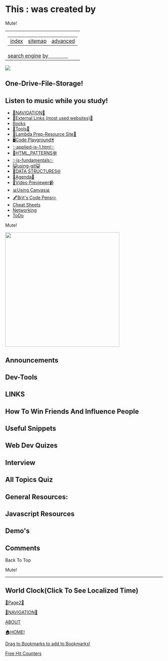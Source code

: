 #####

# This : <span class="txt-rotate" data-period="2000" data-rotate="[ &quot;is Lambda Student Resources&quot;, &quot;was created by Bryan Guner&quot; ]"><span class="wrap">was created by </span></span>

Mute!

<table><colgroup><col style="width: 100%" /></colgroup><tbody><tr class="odd"><td><table><tbody><tr class="odd"><td style="text-align: left;"><a href="https://search.freefind.com/siteindex.html?si=84021407">index</a></td><td style="text-align: center;"><a href="https://search.freefind.com/find.html?si=84021407&amp;m=0&amp;p=0">sitemap</a></td><td style="text-align: right;"><a href="https://search.freefind.com/find.html?si=84021407&amp;pid=a">advanced</a></td></tr></tbody></table></td></tr><tr class="even"><td><a href="https://www.freefind.com">search engine</a> <a href="https://www.freefind.com">by <span style="color: #60606000;">freefind</span></a></td></tr></tbody></table>

<img src="./media-gifs-images/giphy.gif" class="loading-overlay-img" />

## One-Drive-File-Storage!

## Listen to music while you study!

- [🧭NAVIGATION🧭 ](./directory.html)
- [🧭External Links (most used websites)🧭 ](https://links4242.netlify.app/)
- [Books ]()
- [🧰Tools🔨 ](./7-assets/web-dev-utils/lambda-prep/directory.html)
- [📖Lambda Prep-Resource Site📗 ](https://lambda-prep.netlify.app/)
- [🖥️Code Playground🖲️ ](https://code-playground.netlify.app/)
- [✨applied-js-1.html✨ ](./WEEKS/wk1/0-notes/d2/applied-js-1.html)
- [🧱HTML_PATTERNS🕸️  ](.5-websites\lambda-prep\one-of-every-tag.html)
- [✨js-fundamentals✨ ](./WEEKS/wk1/0-notes/d2/js-fundamentals.html)
- [😺using-git😺 ](./WEEKS/wk1/0-notes/d2/using-git.html)
- [🎄DATA STRUCTURES🌐 ](https://trusting-dijkstra-4d3b17.netlify.app/)
- [📗Agenda📗 ](./WEEKS\wk1\2-resources\agenda.html)
- [📼Video Previewer📹 ](./WEEKS\wk1\2-resources\agenda.html)
- [📊Using Canvas📊 ](./about\Using_Canvas.html)
- [🖋️Brit's Code Pens✏️ ](./6-about/BritHemmingCodePen.html)
- [Cheat Sheets ](2-resources/__CHEAT-SHEETS/right.html)
- [Networking ](./networking.html)
- [ToDo ](https://www.notion.so/0c25ca36d2184ea2b7f2aad2e44f7628?v=940dee8552a5455f8f6abf4c270aec57)

Mute!

<img src="./media-gifs-images/fireworks.gif" class="embed" height="365" />

## Announcements

## Dev-Tools

## LINKS

## How To Win Friends And Influence People

## Useful Snippets

## Web Dev Quizes

## Interview

## All Topics Quiz

## General Resources:

## Javascript Resources

## Demo's

## Comments

Back To Top

Mute!

---

## World Clock(Click To See Localized Time)

[📗Page2📗 ](./page2.html)

[🧭NAVIGATION🧭 ](./WEEKS/wk1/0-notes/d2/directory.html)

[ABOUT ](https://elastic-franklin-ce3a55.netlify.app/)

[🏠HOME! ](https://lambda-w-1-notes.netlify.app/)

<a href="javascript:(function()%7B%0Af=&#39;https://www.addtoany.com/share#url=&#39;+encodeURIComponent(window.location.href)+&#39;&amp;title=&#39;+encodeURIComponent(document.title);%0Aa=function()%7B%0Aif(!window.open(f,&#39;addtoany&#39;,&#39;width=800,height=600,toolbar=yes,location=yes,directories=yes,status=yes,menubar=yes,scrollbars=yes,resizable=yes&#39;))%7B%0Alocation.href=f+&#39;jump=yes&#39;;%0A%7D;%0Aif(/Firefox/.test(navigator.userAgent))%7B%0AsetTimeout(a,0)%0A%7D%0Aelse%7B%0Aa()%0A%7D%0A%7D)()" class="bookmarklet_button" title="AddToAny">Drag to Bookmarks to add to Bookmarks!</a>

[Free Hit Counters](https://free-hit-counters.net/)

